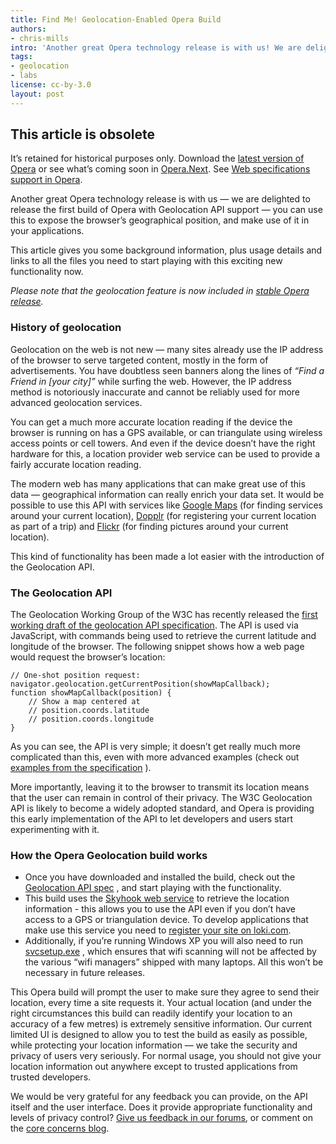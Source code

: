 ```yaml
---
title: Find Me! Geolocation-Enabled Opera Build
authors:
- chris-mills
intro: 'Another great Opera technology release is with us! We are delighted to release the first build of Opera with Geolocation API support. You can use this to expose the browser’s geographical position, and make use of it in your applications.'
tags:
- geolocation
- labs
license: cc-by-3.0
layout: post
---
```


## This article is obsolete

It’s retained for historical purposes only. Download the [latest version of Opera][1] or see what’s coming soon in [Opera.Next][2]. See [Web specifications support in Opera][3].

[1]: http://www.opera.com/browser/
[2]: http://www.opera.com/browser/next/
[3]: http://www.opera.com/docs/specs/

Another great Opera technology release is with us — we are delighted to release the first build of Opera with Geolocation API support — you can use this to expose the browser’s geographical position, and make use of it in your applications.

This article gives you some background information, plus usage details and links to all the files you need to start playing with this exciting new functionality now.

_Please note that the geolocation feature is now included in [stable Opera release][4]._

[4]: http://www.opera.com/download/ (Download Opera browser)

### History of geolocation

Geolocation on the web is not new — many sites already use the IP address of the browser to serve targeted content, mostly in the form of advertisements. You have doubtless seen banners along the lines of _“Find a Friend in [your city]”_ while surfing the web. However, the IP address method is notoriously inaccurate and cannot be reliably used for more advanced geolocation services.

You can get a much more accurate location reading if the device the browser is running on has a GPS available, or can triangulate using wireless access points or cell towers. And even if the device doesn’t have the right hardware for this, a location provider web service can be used to provide a fairly accurate location reading.

The modern web has many applications that can make great use of this data — geographical information can really enrich your data set. It would be possible to use this API with services like [Google Maps][5] (for finding services around your current location), [Dopplr][6] (for registering your current location as part of a trip) and [Flickr][7] (for finding pictures around your current location).

[5]: http://maps.google.com
[6]: http://www.dopplr.com/
[7]: http://www.flickr.com/

This kind of functionality has been made a lot easier with the introduction of the Geolocation API.

### The Geolocation API

The Geolocation Working Group of the W3C has recently released the [first working draft of the geolocation API specification][8]. The API is used via JavaScript, with commands being used to retrieve the current latitude and longitude of the browser. The following snippet shows how a web page would request the browser’s location:

[8]: http://www.w3.org/TR/2008/WD-geolocation-API-20081222/

	// One-shot position request:
	navigator.geolocation.getCurrentPosition(showMapCallback);
	function showMapCallback(position) {
		// Show a map centered at
		// position.coords.latitude
		// position.coords.longitude
	}

As you can see, the API is very simple; it doesn’t get really much more complicated than this, even with more advanced examples (check out [examples from the specification][9] ).

[9]: http://www.w3.org/TR/2008/WD-geolocation-API-20081222/#introduction

More importantly, leaving it to the browser to transmit its location means that the user can remain in control of their privacy. The W3C Geolocation API is likely to become a widely adopted standard, and Opera is providing this early implementation of the API to let developers and users start experimenting with it.

### How the Opera Geolocation build works

- Once you have downloaded and installed the build, check out the [Geolocation API spec][10] , and start playing with the functionality.
- This build uses the [Skyhook web service][11] to retrieve the location information - this allows you to use the API even if you don’t have access to a GPS or triangulation device. To develop applications that make use this service you need to [register your site on loki.com][12].
- Additionally, if you’re running Windows XP you will also need to run [svcsetup.exe][13] , which ensures that wifi scanning will not be affected by the various “wifi managers” shipped with many laptops. All this won’t be necessary in future releases.

[10]: http://www.w3.org/TR/2008/WD-geolocation-API-20081222/
[11]: http://www.skyhookwireless.com/developers/sdk.php
[12]: http://loki.com/
[13]: http://snapshot.opera.com/windows/svcsetup.exe

This Opera build will prompt the user to make sure they agree to send their location, every time a site requests it. Your actual location (and under the right circumstances this build can readily identify your location to an accuracy of a few metres) is extremely sensitive information. Our current limited UI is designed to allow you to test the build as easily as possible, while protecting your location information — we take the security and privacy of users very seriously. For normal usage, you should not give your location information out anywhere except to trusted applications from trusted developers.

We would be very grateful for any feedback you can provide, on the API itself and the user interface. Does it provide appropriate functionality and levels of privacy control? [Give us feedback in our forums][14], or comment on the [core concerns blog][15].

[14]: http://my.opera.com/community/forums/forum.dml?id=31
[15]: http://my.opera.com/core/blog/
